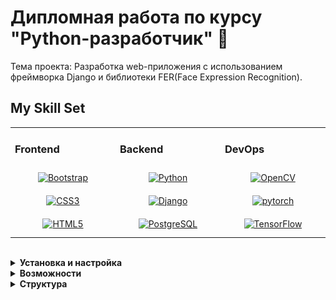 
# Дипломная работа по курсу "Python-разработчик"  👋
Тема проекта: Разработка web-приложения с использованием фреймворка Django и библиотеки FER(Face Expression Recognition).
## My Skill Set  
<table><tr><td valign="top" width="33%">



### Frontend  
<div align="center">  
<a href="https://getbootstrap.com/docs/3.4/javascript/" target="_blank"><img style="margin: 10px" src="https://profilinator.rishav.dev/skills-assets/bootstrap-plain.svg" alt="Bootstrap" height="50" /></a>  
<a href="https://www.w3schools.com/css/" target="_blank"><img style="margin: 10px" src="https://profilinator.rishav.dev/skills-assets/css3-original-wordmark.svg" alt="CSS3" height="50" /></a>  
<a href="https://en.wikipedia.org/wiki/HTML5" target="_blank"><img style="margin: 10px" src="https://profilinator.rishav.dev/skills-assets/html5-original-wordmark.svg" alt="HTML5" height="50" /></a>  
</div>

</td><td valign="top" width="33%">



### Backend  
<div align="center">  
<a href="https://www.python.org/" target="_blank"><img style="margin: 10px" src="https://profilinator.rishav.dev/skills-assets/python-original.svg" alt="Python" height="50" /></a>  
<a href="https://www.djangoproject.com/" target="_blank"><img style="margin: 10px" src="https://profilinator.rishav.dev/skills-assets/django-original.svg" alt="Django" height="50" /></a>  
<a href="https://www.postgresql.org/" target="_blank"><img style="margin: 10px" src="https://profilinator.rishav.dev/skills-assets/postgresql-original-wordmark.svg" alt="PostgreSQL" height="50" /></a>  
</div>

</td><td valign="top" width="33%">



### DevOps  
<div align="center">  
<a href="https://opencv.org/" target="_blank"><img style="margin: 10px" src="https://profilinator.rishav.dev/skills-assets/opencv-icon.svg" alt="OpenCV" height="50" /></a>  
<a href="https://pytorch.org/" target="_blank"><img style="margin: 10px" src="https://profilinator.rishav.dev/skills-assets/pytorch-icon.svg" alt="pytorch" height="50" /></a>  
<a href="https://www.tensorflow.org/" target="_blank"><img style="margin: 10px" src="https://profilinator.rishav.dev/skills-assets/tensorflow-icon.svg" alt="TensorFlow" height="50" /></a>  
</div>

</td></tr></table>  

<br/>  

<details><summary><b>Установка и настройка</b></summary>
Проект реализован на языке python с использованием фрэймворка Django и библиотеки FER.<br>
Для работы понадобится python (использовался python 3.12).<br>
Необходимо установить слудующее:

Фреймворк Django
```
pip install Django==5.1.2
```
драйвер Python для PostgreSQL
```
pip install psycopg2==2.9.10
```
библиотека <a href="https://github.com/JustinShenk/fer/blob/master/README.md">FER</a>
```
pip install fer==22.5.1
```
В файле .venv/Lib/site-packages/fer/classes.py нужно внести следующие изменения:
<ul>
<li>
Произвести импорт

```
import matplotlib.pyplot as plt
```
</li>
<li>
Изменить путь для обработанного видео

```
recognition/media/fer_video/videos
```
<img src="\readme\image3.png" width="550">
</li>
<li>
В методе to_pandas добавить код для сохранения графика

```python
plt.figure(figsize=(6, 4), dpi=400)
df.plot()
plt.savefig(f'recognition/media/graph/processed.png')
```
<img src="\readme\image4.png" width="550">
</li>
<li>
Произвесть изменения в методе analyze
<img src="\readme\image5.png" width="550">
</li>
<li>
Корректируем имя обработанного видео
<img src="\readme\image6.png" width="550">
</li>

</ul>


</details>
<details><summary><b>Возможности</b></summary>
Реализованы следующие возможности:
<ul>
<li>Реализовано распознование эмоций на фотографии, с выводом результата
<br>
<img src="\readme\image1.jpeg" width="550">
<br>
</li>
<li>Реализовано распознование эмоций на видео, с выводом графика результата
<br>
<img src="\readme\image2.jpeg" width="550">
<br>
</li>
</ul>
</details>

<details><summary><b>Структура</b></summary>

В django создано приложение recognition. Структура проекта выглядит следующим образом<br>

<ul>

<li>
EmotionRecognitionSite
    <ul>
        <li>__init__.py</li>
        <li>asgi.py</li>
        <li>settings.py</li>
        <li>urls.py</li>
        <li>wsgi.py</li>
    </ul>
</li>
<li>recognition
    <ul>
        <li>media
            <ul>
                <li>fer_video
                    <ul>
                        <li>videos</li>
                    </ul>
                </li>
                <li>graph</li>
                <li>images</li>
                <li>videos
                    <ul>
                        <li>processed_video</li>
                    </ul>
                </li>
            </ul>
        </li>
        <li>migrations</li>
        <li>templates</li>
        <li>__init__.py</li>
        <li>admin.py</li>
        <li>apps.py</li>
        <li>forms.py</li>
        <li>models.py</li>
        <li>tests.py</li>
        <li>urls.py</li>
        <li>utils.py</li>
        <li>views.py</li>
    </ul>
</li>
<li>static</li>
    <ul>
        <li>style.css</li>
    </ul>
<li>manage.py</li>
<li>requirememts.txt</li>
</ul>

<details><summary><b>Модель</b></summary>
Определены 3 модели: ImageFeed, RecognizedEmotion, VideoFeed.
<ul>
<li>ImageFeed - модель для хранения загруженных изображений.<br>
Имеет следующую структуру:

```
    image = models.ImageField(upload_to='images/')
    user = models.ForeignKey(settings.AUTH_USER_MODEL, on_delete=models.CASCADE)

    def __str__(self):
        return f"{self.user.username} - {self.image.name}"
```
</li>
<li>RecognizedEmotion - модель для хранения информации о распознанных эмоциях на фото.<br>
Имеет следующую структуру:

```
    confidence = models.FloatField(null=True)
    emotion = models.CharField(max_length=30, null=True)
    info_feed = models.ForeignKey(ImageFeed, related_name='recognized_emotions', on_delete=models.CASCADE)

    def __str__(self):
        return f"{self.emotion} ({self.confidence}) on {self.info_feed.image.name}"
```
</li>
<li>VideoFeed - модель для хранения видео и информации о распознанных эмоциях на видео<br>
Имеет следующую структуру:

```
   video = models.FileField(upload_to='videos/')
    processed_video = models.FileField(upload_to='videos/', null=True, blank=True)
    graph_emotion = models.ImageField(upload_to='graph/', null=True, blank=True)
    user = models.ForeignKey(settings.AUTH_USER_MODEL, on_delete=models.CASCADE)

    def __str__(self):
        return f"{self.user.username} - {self.video.name} - {self.processed_video}"
```
</li>
</ul>
</details>
<details><summary><b>Утилиты</b></summary>
Функции реализованы в файле utils.py

<ul>
<li>
Функция process_image использует сверточную нейронную сеть, веса которой представлены в файле HDF5.<br>
При необходимости, модель можно переобучить с помощью конструктора FER при вызове и инициализации модели.<br>
MTCNN (Multi-task Cascaded Neural Network) является параметром конструктора. Это техника для распознавания лиц.<br>
Когда установлено значение "True", модель MTCNN используется для обнаружения лиц,<br>
иначе функция использует классификатор OpenCV Haar Cascade по умолчанию.
</li>
<li>
Функция process_video реализует определение эмоций на видео.<br>
Создает файл .mp4(обработанное видео) и передает в модель VideoFeed.<br>
На основе полученных данных, строит график, также передает в модель VideoFeed.
</li>
</ul>
</details>
